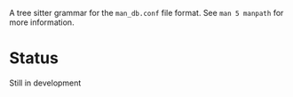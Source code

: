 A tree sitter grammar for the `man_db.conf` file format. See `man 5 manpath` for more information.

# Status

Still in development
